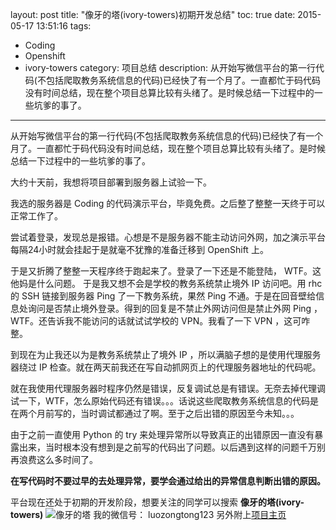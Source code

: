 ﻿layout: post
title: "像牙的塔(ivory-towers)初期开发总结"
toc: true
date: 2015-05-17 13:51:16
tags:
- Coding
- Openshift
- ivory-towers
category: 项目总结
description: 从开始写微信平台的第一行代码(不包括爬取教务系统信息的代码)已经快了有一个月了。一直都忙于码代码没有时间总结，现在整个项目总算比较有头绪了。是时候总结一下过程中的一些坑爹的事了。
---

从开始写微信平台的第一行代码(不包括爬取教务系统信息的代码)已经快了有一个月了。一直都忙于码代码没有时间总结，现在整个项目总算比较有头绪了。是时候总结一下过程中的一些坑爹的事了。

大约十天前，我想将项目部署到服务器上试验一下。

我选的服务器是 Coding 的代码演示平台，毕竟免费。之后整了整整一天终于可以正常工作了。

尝试着登录，发现总是报错。心想是不是服务器不能主动访问外网，加之演示平台每隔24小时就会挂起于是就毫不犹豫的准备迁移到 OpenShift 上。

于是又折腾了整整一天程序终于跑起来了。登录了一下还是不能登陆， WTF。这他妈是什么问题。
于是我又想不会是学校的教务系统禁止境外 IP 访问吧。用 rhc 的 SSH 链接到服务器 Ping 了一下教务系统，果然 Ping 不通。于是在回音壁给信息处询问是否禁止境外登录。得到的回复是不禁止外网访问但是禁止外网 Ping ，WTF。还告诉我不能访问的话就试试学校的 VPN。我看了一下 VPN ，这可咋整。

到现在为止我还以为是教务系统禁止了境外 IP ，所以满脑子想的是使用代理服务器绕过 IP 检查。就在两天前我还在写自动抓网页上的代理服务器地址的代码呢。

就在我使用代理服务器时程序仍然是错误，反复调试总是有错误。无奈去掉代理调试一下，WTF，怎么原始代码还有错误。。。话说这些爬取教务系统信息的代码是在两个月前写的，当时调试都通过了啊。至于之后出错的原因至今未知。。。

由于之前一直使用 Python 的 try 来处理异常所以导致真正的出错原因一直没有暴露出来，当时根本没有想到是之前写的代码出了问题。以后遇到这样的问题千万别再浪费这么多时间了。


**在写代码时不要过早的去处理异常，要学会通过给出的异常信息判断出错的原因。**

平台现在还处于初期的开发阶段，想要关注的同学可以搜索 **像牙的塔(ivory-towers)**
![像牙的塔](http://7u2qla.com1.z0.glb.clouddn.com/qrcode_for_gh_ea21f43b30e7_258.jpg)
我的微信号： luozongtong123
另外附上[项目主页](http://luoluodafang.info/ivory-towers/)